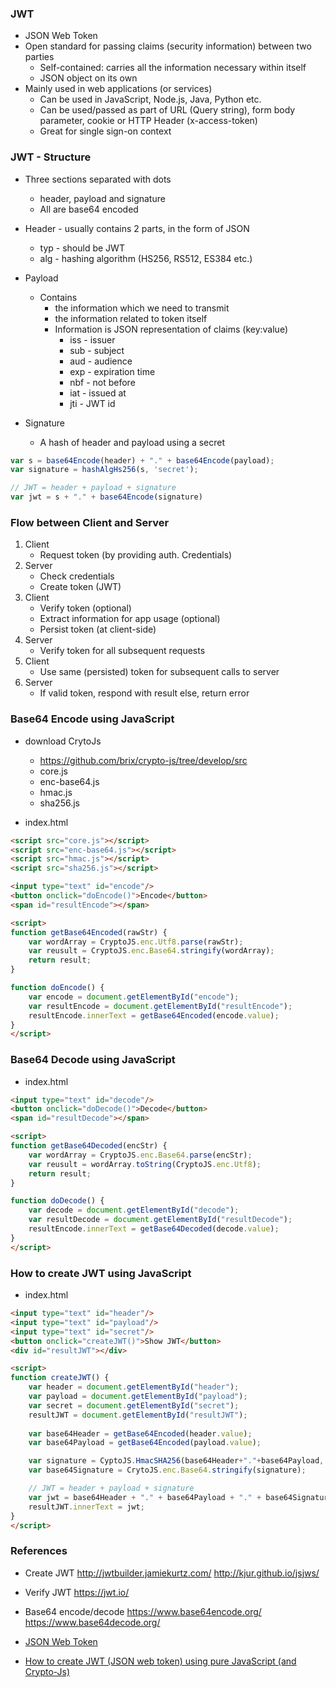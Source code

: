 ### JWT
- JSON Web Token
- Open standard for passing claims (security information) between two parties
	- Self-contained: carries all the information necessary within itself
	- JSON object on its own
- Mainly used in web applications (or services)
	- Can be used in JavaScript, Node.js, Java, Python etc.
	- Can be used/passed as part of URL (Query string), form body parameter, cookie or HTTP Header (x-access-token)
	- Great for single sign-on context

### JWT - Structure
- Three sections separated with dots
	- header, payload and signature
	- All are base64 encoded
- Header - usually contains 2 parts, in the form of JSON
	- typ - should be JWT
	- alg - hashing algorithm (HS256, RS512, ES384 etc.)
- Payload
	- Contains
		- the information which we need to transmit
		- the information related to token itself
		- Information is JSON representation of claims (key:value)
			- iss - issuer
			- sub - subject
			- aud - audience
			- exp - expiration time
			- nbf - not before
			- iat - issued at
			- jti - JWT id

- Signature
	- A hash of header and payload using a secret

```js
var s = base64Encode(header) + "." + base64Encode(payload);
var signature = hashAlgHs256(s, 'secret');

// JWT = header + payload + signature
var jwt = s + "." + base64Encode(signature)
```

### Flow between Client and Server
1. Client
	- Request token (by providing auth. Credentials)
2. Server
	- Check credentials
	- Create token (JWT)
3. Client
	- Verify token (optional)
	- Extract information for app usage (optional)
	- Persist token (at client-side)
4. Server
	- Verify token for all subsequent requests
5. Client
	- Use same (persisted) token for subsequent calls to server
6. Server
	- If valid token, respond with result else, return error

### Base64 Encode using JavaScript
- download CrytoJs
	- https://github.com/brix/crypto-js/tree/develop/src
	- core.js
	- enc-base64.js
	- hmac.js
	- sha256.js

- index.html
```html
<script src="core.js"></script>
<script src="enc-base64.js"></script>
<script src="hmac.js"></script>
<script src="sha256.js"></script>

<input type="text" id="encode"/>
<button onclick="doEncode()">Encode</button>
<span id="resultEncode"></span>

<script>
function getBase64Encoded(rawStr) {
	var wordArray = CryptoJS.enc.Utf8.parse(rawStr);
	var reusult = CryptoJS.enc.Base64.stringify(wordArray);
	return result;
}

function doEncode() {
	var encode = document.getElementById("encode");
	var resultEncode = document.getElementById("resultEncode");
	resultEncode.innerText = getBase64Encoded(encode.value);
}
</script>
```

### Base64 Decode using JavaScript
- index.html
```html
<input type="text" id="decode"/>
<button onclick="doDecode()">Decode</button>
<span id="resultDecode"></span>

<script>
function getBase64Decoded(encStr) {
	var wordArray = CryptoJS.enc.Base64.parse(encStr);
	var reusult = wordArray.toString(CryptoJS.enc.Utf8);
	return result;
}

function doDecode() {
	var decode = document.getElementById("decode");
	var resultDecode = document.getElementById("resultDecode");
	resultEncode.innerText = getBase64Decoded(decode.value);
}
</script>
```

### How to create JWT using JavaScript
- index.html
```html
<input type="text" id="header"/>
<input type="text" id="payload"/>
<input type="text" id="secret"/>
<button onclick="createJWT()">Show JWT</button>
<div id="resultJWT"></div>

<script>
function createJWT() {
	var header = document.getElementById("header");
	var payload = document.getElementById("payload");
	var secret = document.getElementById("secret");
	resultJWT = document.getElementById("resultJWT");
	
	var base64Header = getBase64Encoded(header.value);
	var base64Payload = getBase64Encoded(payload.value);

	var signature = CyptoJS.HmacSHA256(base64Header+"."+base64Payload, secret);
	var base64Signature = CrytoJS.enc.Base64.stringify(signature);

	// JWT = header + payload + signature
	var jwt = base64Header + "." + base64Payload + "." + base64Signature;
	resultJWT.innerText = jwt;
}
</script>
```

### References
- Create JWT
http://jwtbuilder.jamiekurtz.com/
http://kjur.github.io/jsjws/

- Verify JWT
https://jwt.io/

- Base64 encode/decode
https://www.base64encode.org/
https://www.base64decode.org/

- [JSON Web Token](https://www.youtube.com/watch?v=oXxbB5kv9OA&list=RDCMUCJ1GreMvJv6U5JtPGCinwJw&index=2)
- [How to create JWT (JSON web token) using pure JavaScript (and Crypto-Js)](https://www.youtube.com/watch?v=oneCuYkWz0c&list=RDCMUCJ1GreMvJv6U5JtPGCinwJw&index=2)
